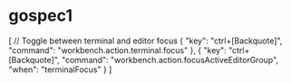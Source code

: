 # gospec1

[
    // Toggle between terminal and editor focus
    { "key": "ctrl+[Backquote]", "command": "workbench.action.terminal.focus" },
    { "key": "ctrl+[Backquote]", "command": "workbench.action.focusActiveEditorGroup", "when": "terminalFocus" }
]
